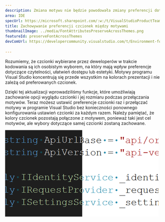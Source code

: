 ```yaml
---
description: Zmiana motywu nie będzie powodowała zmiany preferencji dotyczących czcionki i jej rozmiaru.
area: IDE
specUrl: https://microsoft.sharepoint.com/:w:/t/VisualStudioProductTeam/EdXTo_GWzBpIrDv7ZyGrhKcB3arasI3DbQjrMXGs8StHtQ?e=8sPGnd
title: Zachowywanie preferencji czcionek między motywami
thumbnailImage: ../media/FontAttributesPreserveAcrossThemes.png
featureId: preserveFontAcrossThemes
devComUrl: https://developercommunity.visualstudio.com/t/Environment-font-and-font-size-is-associ/10143502?q=font+theme&fTime=allTime

---
```



Rozumiemy, że czcionki wybierane przez deweloperów w trakcie kodowania są ich osobistym wyborem, na który mają wpływ preferencje dotyczące czytelności, ułatwień dostępu lub estetyki. Motywy programu Visual Studio koncentrują się przede wszystkim na kolorach prezentacji i nie zależą od preferowanych czcionek.

Dzięki tej aktualizacji wprowadziliśmy funkcje, które umożliwiają zachowanie opcji wyglądu czcionki i jej rozmiaru podczas przełączania motywów. Teraz możesz ustawić preferencje czcionki raz i przełączać motywy w programie Visual Studio bez konieczności ponownego konfigurowania ustawień czcionki za każdym razem. Należy pamiętać, że kolory czcionek pozostają połączone z motywem, ponieważ taki jest cel motywów, ale wybory dotyczące samej czcionki zostaną zachowane.

![Edytor programu Visual Studio przedstawiający ten sam fragment kodu przy użyciu tej samej czcionki, ale połowa kodu znajduje się w motywie ciemnym, a druga połowa w jasnym.](../media/FontAttributesPreserveAcrossThemes.png)
